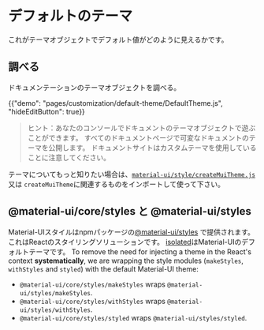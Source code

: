 # デフォルトのテーマ

<p class="description">これがテーマオブジェクトでデフォルト値がどのように見えるかです。</p>

## 調べる

ドキュメンテーションのテーマオブジェクトを調べる。

{{"demo": "pages/customization/default-theme/DefaultTheme.js", "hideEditButton": true}}

> ヒント：あなたのコンソールでドキュメントのテーマオブジェクトで遊ぶことができます。 すべてのドキュメントページで可変なドキュメントのテーマを公開します。 ドキュメントサイトはカスタムテーマを使用していることに注意してください。

テーマについてもっと知りたい場合は、[`material-ui/style/createMuiTheme.js`](https://github.com/mui-org/material-ui/blob/next/packages/material-ui/src/styles/createMuiTheme.js)又は `createMuiTheme`に関連するものをインポートして使って下さい。

## @material-ui/core/styles と @material-ui/styles

Material-UIスタイルはnpmパッケージの[@material-ui/styles](/styles/basics/) で提供されます。 これはReactのスタイリングソリューションです。 [isolated](https://bundlephobia.com/result?p=@material-ui/styles)はMaterial-UIのデフォルトテーマです。 To remove the need for injecting a theme in the React's context **systematically**, we are wrapping the style modules (`makeStyles`, `withStyles` and `styled`) with the default Material-UI theme:

- `@material-ui/core/styles/makeStyles` wraps `@material-ui/styles/makeStyles`.
- `@material-ui/core/styles/withStyles` wraps `@material-ui/styles/withStyles`.
- `@material-ui/core/styles/styled` wraps `@material-ui/styles/styled`.